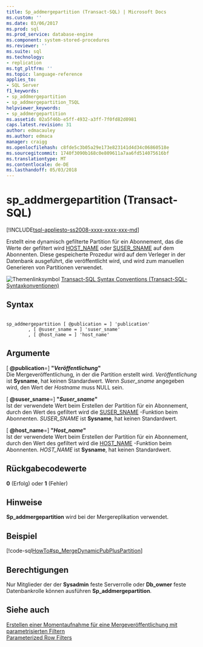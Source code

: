 ```yaml
---
title: Sp_addmergepartition (Transact-SQL) | Microsoft Docs
ms.custom: ''
ms.date: 03/06/2017
ms.prod: sql
ms.prod_service: database-engine
ms.component: system-stored-procedures
ms.reviewer: ''
ms.suite: sql
ms.technology:
- replication
ms.tgt_pltfrm: ''
ms.topic: language-reference
applies_to:
- SQL Server
f1_keywords:
- sp_addmergepartition
- sp_addmergepartition_TSQL
helpviewer_keywords:
- sp_addmergepartition
ms.assetid: 02a5f46b-e5ff-4932-a3ff-7f0fd82d0981
caps.latest.revision: 31
author: edmacauley
ms.author: edmaca
manager: craigg
ms.openlocfilehash: c8fde5c3b05a29e173e823141d4d34c06860518e
ms.sourcegitcommit: 1740f3090b168c0e809611a7aa6fd514075616bf
ms.translationtype: MT
ms.contentlocale: de-DE
ms.lasthandoff: 05/03/2018
---
```

# <a name="spaddmergepartition-transact-sql"></a>sp_addmergepartition (Transact-SQL)
[!INCLUDE[tsql-appliesto-ss2008-xxxx-xxxx-xxx-md](../../includes/tsql-appliesto-ss2008-xxxx-xxxx-xxx-md.md)]

  Erstellt eine dynamisch gefilterte Partition für ein Abonnement, das die Werte der gefiltert wird [HOST_NAME](../../t-sql/functions/host-name-transact-sql.md) oder [SUSER_SNAME](../../t-sql/functions/suser-sname-transact-sql.md) auf dem Abonnenten. Diese gespeicherte Prozedur wird auf dem Verleger in der Datenbank ausgeführt, die veröffentlicht wird, und wird zum manuellen Generieren von Partitionen verwendet.  
  
 ![Themenlinksymbol](../../database-engine/configure-windows/media/topic-link.gif "Topic link icon") [Transact-SQL Syntax Conventions (Transact-SQL-Syntaxkonventionen)](../../t-sql/language-elements/transact-sql-syntax-conventions-transact-sql.md)  
  
## <a name="syntax"></a>Syntax  
  
```  
  
sp_addmergepartition [ @publication = ] 'publication'  
        , [ @suser_sname = ] 'suser_sname'  
        , [ @host_name = ] 'host_name'  
```  
  
## <a name="arguments"></a>Argumente  
 [ **@publication**=] **"***Veröffentlichung***"**  
 Die Mergeveröffentlichung, in der die Partition erstellt wird. *Veröffentlichung* ist **Sysname**, hat keinen Standardwert. Wenn *Suser_sname* angegeben wird, den Wert der *Hostname* muss NULL sein.  
  
 [ **@suser_sname**=] **"***Suser_sname***"**  
 Ist der verwendete Wert beim Erstellen der Partition für ein Abonnement, durch den Wert des gefiltert wird die [SUSER_SNAME](../../t-sql/functions/suser-sname-transact-sql.md) -Funktion beim Abonnenten. *SUSER_SNAME* ist **Sysname**, hat keinen Standardwert.  
  
 [ **@host_name**=] **"***Host_name***"**  
 Ist der verwendete Wert beim Erstellen der Partition für ein Abonnement, durch den Wert des gefiltert wird die [HOST_NAME](../../t-sql/functions/host-name-transact-sql.md) -Funktion beim Abonnenten. *HOST_NAME* ist **Sysname**, hat keinen Standardwert.  
  
## <a name="return-code-values"></a>Rückgabecodewerte  
 **0** (Erfolg) oder **1** (Fehler)  
  
## <a name="remarks"></a>Hinweise  
 **Sp_addmergepartition** wird bei der Mergereplikation verwendet.  
  
## <a name="example"></a>Beispiel  
 [!code-sql[HowTo#sp_MergeDynamicPubPlusPartition](../../relational-databases/replication/codesnippet/tsql/sp-addmergepartition-tra_1.sql)]  
  
## <a name="permissions"></a>Berechtigungen  
 Nur Mitglieder der der **Sysadmin** feste Serverrolle oder **Db_owner** feste Datenbankrolle können ausführen **Sp_addmergepartition**.  
  
## <a name="see-also"></a>Siehe auch  
 [Erstellen einer Momentaufnahme für eine Mergeveröffentlichung mit parametrisierten Filtern](../../relational-databases/replication/create-a-snapshot-for-a-merge-publication-with-parameterized-filters.md)   
 [Parameterized Row Filters](../../relational-databases/replication/merge/parameterized-filters-parameterized-row-filters.md)  
  
  
